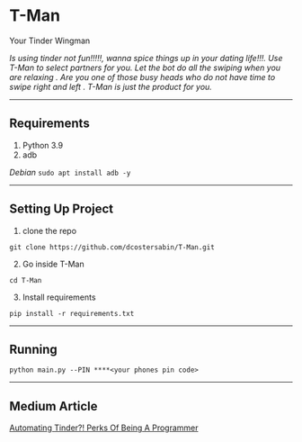 # T-Man
Your Tinder Wingman

_Is using tinder not fun!!!!!, wanna spice things up in your dating life!!!. Use T-Man to select partners for you. Let the bot do all the swiping when you are relaxing . Are you one of those busy heads who do not have time to swipe right and left . T-Man is just the product for you._
___

## Requirements
1. Python 3.9
2. adb

_Debian_
``sudo apt install adb -y``
___
## Setting Up Project

1. clone the repo

``git clone https://github.com/dcostersabin/T-Man.git``

2. Go inside T-Man

``cd T-Man``

3. Install requirements

``pip install -r requirements.txt``

___

## Running
``python main.py --PIN ****<your phones pin code>``

___

## Medium Article
[Automating Tinder?! Perks Of Being A Programmer](https://dcoster.medium.com/automating-tinder-perks-of-being-a-programmer-47f79ab90989)
